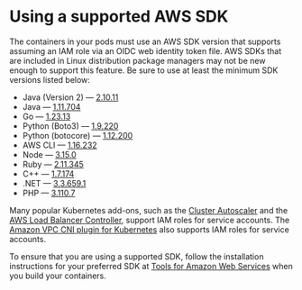 # Using a supported AWS SDK<a name="iam-roles-for-service-accounts-minimum-sdk"></a>

The containers in your pods must use an AWS SDK version that supports assuming an IAM role via an OIDC web identity token file\. AWS SDKs that are included in Linux distribution package managers may not be new enough to support this feature\. Be sure to use at least the minimum SDK versions listed below:
+ Java \(Version 2\) — [2\.10\.11](https://github.com/aws/aws-sdk-java-v2/releases/tag/2.10.11)
+ Java — [1\.11\.704](https://github.com/aws/aws-sdk-java/releases/tag/1.11.704)
+ Go — [1\.23\.13](https://github.com/aws/aws-sdk-go/releases/tag/v1.23.13)
+ Python \(Boto3\) — [1\.9\.220](https://github.com/boto/boto3/releases/tag/1.9.220)
+ Python \(botocore\) — [1\.12\.200](https://github.com/boto/botocore/releases/tag/1.12.200)
+ AWS CLI — [1\.16\.232](https://github.com/aws/aws-cli/releases/tag/1.16.232)
+ Node — [3\.15\.0](https://github.com/aws/aws-sdk-js-v3/releases/tag/v3.15.0)
+ Ruby — [2\.11\.345](https://github.com/aws/aws-sdk-ruby/releases/tag/v2.11.345)
+ C\+\+ — [1\.7\.174](https://github.com/aws/aws-sdk-cpp/releases/tag/1.7.174)
+ \.NET — [3\.3\.659\.1](https://github.com/aws/aws-sdk-net/releases/tag/3.3.659.1)
+ PHP — [3\.110\.7](https://github.com/aws/aws-sdk-php/releases/tag/3.110.7)

Many popular Kubernetes add\-ons, such as the [Cluster Autoscaler](https://github.com/kubernetes/autoscaler/tree/master/cluster-autoscaler) and the [AWS Load Balancer Controller](aws-load-balancer-controller.md), support IAM roles for service accounts\. The [Amazon VPC CNI plugin for Kubernetes](https://github.com/aws/amazon-vpc-cni-k8s) also supports IAM roles for service accounts\.

To ensure that you are using a supported SDK, follow the installation instructions for your preferred SDK at [Tools for Amazon Web Services](https://aws.amazon.com/tools/) when you build your containers\. 
